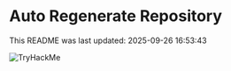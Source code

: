 # Auto Regenerate Repository

This README was last updated: 2025-09-26 16:53:43

 ![TryHackMe](https://tryhackme.com/badge/533634)